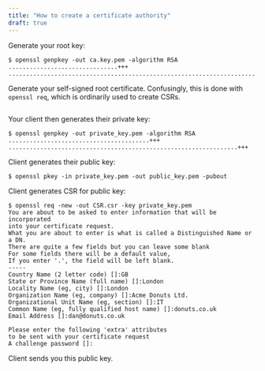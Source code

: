 ```yaml
---
title: "How to create a certificate authority"
draft: true
---
```


Generate your root key:

```
$ openssl genpkey -out ca.key.pem -algorithm RSA
...............................+++
..................................................................................................................+++
```

Generate your self-signed root certificate.
Confusingly, this is done with `openssl req`,
which is ordinarily used to create CSRs.

```

```


Your client then generates their private key:

```
$ openssl genpkey -out private_key.pem -algorithm RSA
........................................+++
.................................................................+++
```

Client generates their public key:

```
$ openssl pkey -in private_key.pem -out public_key.pem -pubout
```

Client generates CSR for public key:

```
$ openssl req -new -out CSR.csr -key private_key.pem
You are about to be asked to enter information that will be incorporated
into your certificate request.
What you are about to enter is what is called a Distinguished Name or a DN.
There are quite a few fields but you can leave some blank
For some fields there will be a default value,
If you enter '.', the field will be left blank.
-----
Country Name (2 letter code) []:GB
State or Province Name (full name) []:London
Locality Name (eg, city) []:London
Organization Name (eg, company) []:Acme Donuts Ltd.
Organizational Unit Name (eg, section) []:IT
Common Name (eg, fully qualified host name) []:donuts.co.uk
Email Address []:dan@donuts.co.uk

Please enter the following 'extra' attributes
to be sent with your certificate request
A challenge password []:
```

Client sends you this public key.
